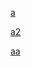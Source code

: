 [a](https://example.com/)<br>

<a href="https://example.com/" id="a">a2</a><br>
<div id="b"></div>
<a href="hTtpz://example.com">aa</a><br>

<object data="mysvg.svg" type="image/svg+xml"></object>
<div id="b"></div>
